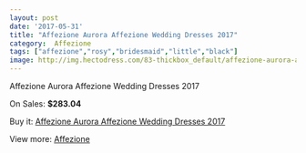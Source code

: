 ```yaml
---
layout: post
date: '2017-05-31'
title: "Affezione Aurora Affezione Wedding Dresses 2017"
category:  Affezione
tags: ["affezione","rosy","bridesmaid","little","black"]
image: http://img.hectodress.com/83-thickbox_default/affezione-aurora-affezione-wedding-dresses-2013.jpg
---
```

Affezione Aurora Affezione Wedding Dresses 2017

On Sales: **$283.04**
<a href="https://www.hectodress.com/-affezione/30-affezione-aurora-affezione-wedding-dresses-2013.html"><amp-img layout="responsive" width="600" height="600" src="//img.hectodress.com/83-thickbox_default/affezione-aurora-affezione-wedding-dresses-2013.jpg" alt="Affezione Aurora Affezione Wedding Dresses 2017 0" /></a>
<a href="https://www.hectodress.com/-affezione/30-affezione-aurora-affezione-wedding-dresses-2013.html"><amp-img layout="responsive" width="600" height="600" src="//img.hectodress.com/84-thickbox_default/affezione-aurora-affezione-wedding-dresses-2013.jpg" alt="Affezione Aurora Affezione Wedding Dresses 2017 1" /></a>

Buy it: [Affezione Aurora Affezione Wedding Dresses 2017](https://www.hectodress.com/-affezione/30-affezione-aurora-affezione-wedding-dresses-2013.html "Affezione Aurora Affezione Wedding Dresses 2017")

View more: [ Affezione](https://www.hectodress.com/4--affezione " Affezione")
